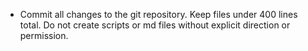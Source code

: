- Commit all changes to the git repository.  Keep files under 400 lines total.  Do not create scripts or md files without explicit direction or permission.